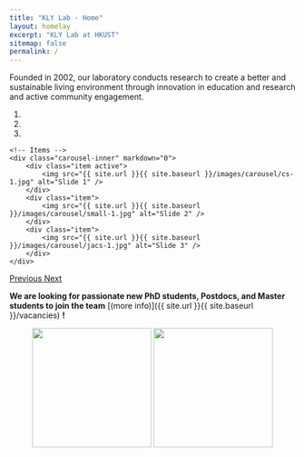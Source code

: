 ```yaml
---
title: "KLY Lab - Home"
layout: homelay
excerpt: "KLY Lab at HKUST"
sitemap: false
permalink: /
---
```


Founded in 2002, our laboratory conducts research to create a better and sustainable living environment through innovation in education and research and active community engagement.

<div markdown="0" id="carousel" class="carousel slide" data-ride="carousel" data-interval="4000" data-pause="hover" >
    <!-- Menu -->
    <ol class="carousel-indicators">
        <li data-target="#carousel" data-slide-to="0" class="active"></li>
        <li data-target="#carousel" data-slide-to="1"></li>
        <li data-target="#carousel" data-slide-to="2"></li>
    </ol>



    <!-- Items -->
    <div class="carousel-inner" markdown="0">
        <div class="item active">
            <img src="{{ site.url }}{{ site.baseurl }}/images/carousel/cs-1.jpg" alt="Slide 1" />
        </div>
        <div class="item">
            <img src="{{ site.url }}{{ site.baseurl }}/images/carousel/small-1.jpg" alt="Slide 2" />
        </div>
        <div class="item">
            <img src="{{ site.url }}{{ site.baseurl }}/images/carousel/jacs-1.jpg" alt="Slide 3" />
        </div>
    </div>
  <a class="left carousel-control" href="#carousel" role="button" data-slide="prev">
    <span class="glyphicon glyphicon-chevron-left" aria-hidden="true"></span>
    <span class="sr-only">Previous</span>
  </a>
  <a class="right carousel-control" href="#carousel" role="button" data-slide="next">
    <span class="glyphicon glyphicon-chevron-right" aria-hidden="true"></span>
    <span class="sr-only">Next</span>
  </a>
</div>

 **We are  looking for passionate new PhD students, Postdocs, and Master students to join the team** [(more info)]({{ site.url }}{{ site.baseurl }}/vacancies) **!**




<figure class="fourth">
  <img src="{{ site.url }}{{ site.baseurl }}/images/logopic/UST_logo.jpg" style="width: 210px">
  <img src="{{ site.url }}{{ site.baseurl }}/images/logopic/cbelogo.png" style="width: 210px">
</figure>

